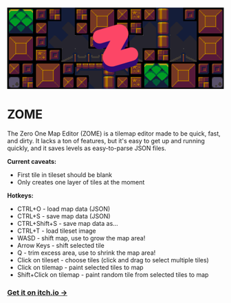 ![ZERO ONE MAP EDITOR](/git_files/title.png?raw=true)

# ZOME

The Zero One Map Editor (ZOME) is a tilemap editor made to be quick, fast, and dirty. It lacks a ton of features, but it's easy to get up and running quickly, and it saves levels as easy-to-parse JSON files.

**Current caveats:**

- First tile in tileset should be blank
- Only creates one layer of tiles at the moment

**Hotkeys:**

- CTRL+O - load map data (JSON)
- CTRL+S - save map data (JSON)
- CTRL+Shift+S - save map data as...
- CTRL+T - load tileset image
- WASD - shift map, use to grow the map area!
- Arrow Keys - shift selected tile
- Q - trim excess area, use to shrink the map area!
- Click on tileset - choose tiles (click and drag to select multiple tiles)
- Click on tilemap - paint selected tiles to map
- Shift+Click on tilemap - paint random tile from selected tiles to map

### [Get it on itch.io ->](https://01010111.itch.io/zome)